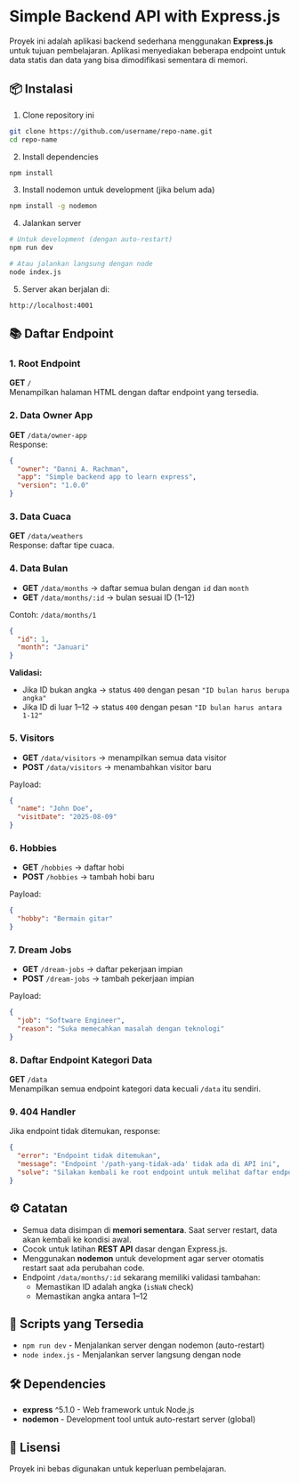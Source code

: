 # Simple Backend API with Express.js

Proyek ini adalah aplikasi backend sederhana menggunakan **Express.js** untuk tujuan pembelajaran. Aplikasi menyediakan beberapa endpoint untuk data statis dan data yang bisa dimodifikasi sementara di memori.

## 📦 Instalasi

1. Clone repository ini

```bash
git clone https://github.com/username/repo-name.git
cd repo-name
```

2. Install dependencies

```bash
npm install
```

3. Install nodemon untuk development (jika belum ada)

```bash
npm install -g nodemon
```

4. Jalankan server

```bash
# Untuk development (dengan auto-restart)
npm run dev

# Atau jalankan langsung dengan node
node index.js
```

5. Server akan berjalan di:

```
http://localhost:4001
```

## 📚 Daftar Endpoint

### 1. Root Endpoint

**GET** `/`  
Menampilkan halaman HTML dengan daftar endpoint yang tersedia.

### 2. Data Owner App

**GET** `/data/owner-app`  
Response:

```json
{
  "owner": "Danni A. Rachman",
  "app": "Simple backend app to learn express",
  "version": "1.0.0"
}
```

### 3. Data Cuaca

**GET** `/data/weathers`  
Response: daftar tipe cuaca.

### 4. Data Bulan

- **GET** `/data/months` → daftar semua bulan dengan `id` dan `month`
- **GET** `/data/months/:id` → bulan sesuai ID (1–12)

Contoh: `/data/months/1`

```json
{
  "id": 1,
  "month": "Januari"
}
```

**Validasi:**

- Jika ID bukan angka → status `400` dengan pesan `"ID bulan harus berupa angka"`
- Jika ID di luar 1–12 → status `400` dengan pesan `"ID bulan harus antara 1-12"`

### 5. Visitors

- **GET** `/data/visitors` → menampilkan semua data visitor
- **POST** `/data/visitors` → menambahkan visitor baru

Payload:

```json
{
  "name": "John Doe",
  "visitDate": "2025-08-09"
}
```

### 6. Hobbies

- **GET** `/hobbies` → daftar hobi
- **POST** `/hobbies` → tambah hobi baru

Payload:

```json
{
  "hobby": "Bermain gitar"
}
```

### 7. Dream Jobs

- **GET** `/dream-jobs` → daftar pekerjaan impian
- **POST** `/dream-jobs` → tambah pekerjaan impian

Payload:

```json
{
  "job": "Software Engineer",
  "reason": "Suka memecahkan masalah dengan teknologi"
}
```

### 8. Daftar Endpoint Kategori Data

**GET** `/data`  
Menampilkan semua endpoint kategori data kecuali `/data` itu sendiri.

### 9. 404 Handler

Jika endpoint tidak ditemukan, response:

```json
{
  "error": "Endpoint tidak ditemukan",
  "message": "Endpoint '/path-yang-tidak-ada' tidak ada di API ini",
  "solve": "Silakan kembali ke root endpoint untuk melihat daftar endpoint yang tersedia"
}
```

## ⚙ Catatan

- Semua data disimpan di **memori sementara**. Saat server restart, data akan kembali ke kondisi awal.
- Cocok untuk latihan **REST API** dasar dengan Express.js.
- Menggunakan **nodemon** untuk development agar server otomatis restart saat ada perubahan code.
- Endpoint `/data/months/:id` sekarang memiliki validasi tambahan:
  - Memastikan ID adalah angka (`isNaN` check)
  - Memastikan angka antara 1–12

## 🚀 Scripts yang Tersedia

- `npm run dev` - Menjalankan server dengan nodemon (auto-restart)
- `node index.js` - Menjalankan server langsung dengan node

## 🛠 Dependencies

- **express** ^5.1.0 - Web framework untuk Node.js
- **nodemon** - Development tool untuk auto-restart server (global)

## 📌 Lisensi

Proyek ini bebas digunakan untuk keperluan pembelajaran.
